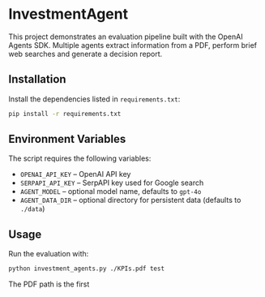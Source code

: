 # InvestmentAgent

This project demonstrates an evaluation pipeline built with the OpenAI Agents SDK. Multiple agents extract information from a PDF, perform brief web searches and generate a decision report.

## Installation

Install the dependencies listed in `requirements.txt`:

```bash
pip install -r requirements.txt
```

## Environment Variables

The script requires the following variables:

- `OPENAI_API_KEY` – OpenAI API key
- `SERPAPI_API_KEY` – SerpAPI key used for Google search
- `AGENT_MODEL` – optional model name, defaults to `gpt-4o`
- `AGENT_DATA_DIR` – optional directory for persistent data (defaults to `./data`)

## Usage

Run the evaluation with:

```bash
python investment_agents.py ./KPIs.pdf test
```

The PDF path is the first